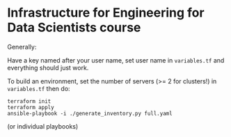 # Infrastructure for Engineering for Data Scientists course

Generally:

Have a key named after your user name, set user name in `variables.tf` and everything should just work.

To build an environment, set the number of servers (>= 2 for clusters!) in `variables.tf` then do:

```
terraform init
terraform apply
ansible-playbook -i ./generate_inventory.py full.yaml
```

(or individual playbooks)
